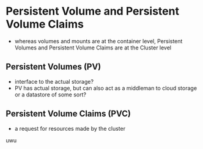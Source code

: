 # Persistent Volume and Persistent Volume Claims
- whereas volumes and mounts are at the container level, Persistent Volumes and Persistent Volume Claims are at the Cluster level

## Persistent Volumes (PV)
- interface to the actual storage?
- PV has actual storage, but can also act as a middleman to cloud storage or a datastore of some sort?

## Persistent Volume Claims (PVC)
- a request for resources made by the cluster

uwu